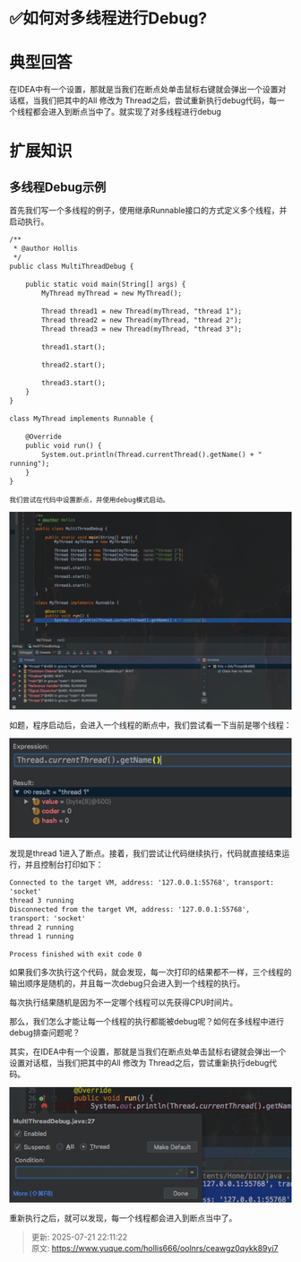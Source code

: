 # ✅如何对多线程进行Debug?



# 典型回答


在IDEA中有一个设置，那就是当我们在断点处单击鼠标右键就会弹出一个设置对话框，当我们把其中的All 修改为 Thread之后，尝试重新执行debug代码，每一个线程都会进入到断点当中了。就实现了对多线程进行debug

# 扩展知识
## 多线程Debug示例


首先我们写一个多线程的例子，使用继承Runnable接口的方式定义多个线程，并启动执行。



```plain
/**
 * @author Hollis
 */
public class MultiThreadDebug {

    public static void main(String[] args) {
        MyThread myThread = new MyThread();

        Thread thread1 = new Thread(myThread, "thread 1");
        Thread thread2 = new Thread(myThread, "thread 2");
        Thread thread3 = new Thread(myThread, "thread 3");

        thread1.start();

        thread2.start();

        thread3.start();
    }
}

class MyThread implements Runnable {

    @Override
    public void run() {
        System.out.println(Thread.currentThread().getName() + " running");
    }
}

我们尝试在代码中设置断点，并使用debug模式启动。
```



![16065562943648.jpg](./img/b0ot-MtQPCDjzSc0/1753364967009-f169f9c5-e971-44be-8f26-fb899e01ae39-626711.jpeg)



如题，程序启动后，会进入一个线程的断点中，我们尝试看一下当前是哪个线程：



![16065563249582.jpg](./img/b0ot-MtQPCDjzSc0/1753364966990-0ee2821b-e0df-4c5a-966e-ac370fcdd97e-444303.jpeg)



发现是thread 1进入了断点。接着，我们尝试让代码继续执行，代码就直接结束运行，并且控制台打印如下：



```plain
Connected to the target VM, address: '127.0.0.1:55768', transport: 'socket'
thread 3 running
Disconnected from the target VM, address: '127.0.0.1:55768', transport: 'socket'
thread 2 running
thread 1 running

Process finished with exit code 0
```



如果我们多次执行这个代码，就会发现，每一次打印的结果都不一样，三个线程的输出顺序是随机的，并且每一次debug只会进入到一个线程的执行。



每次执行结果随机是因为不一定哪个线程可以先获得CPU时间片。



那么，我们怎么才能让每一个线程的执行都能被debug呢？如何在多线程中进行debug排查问题呢？



其实，在IDEA中有一个设置，那就是当我们在断点处单击鼠标右键就会弹出一个设置对话框，当我们把其中的All 修改为 Thread之后，尝试重新执行debug代码。



![16065565440571.jpg](./img/b0ot-MtQPCDjzSc0/1753364967002-58e95479-d52a-455e-b8f1-50597951583a-793267.jpeg)



重新执行之后，就可以发现，每一个线程都会进入到断点当中了。



> 更新: 2025-07-21 22:11:22  
> 原文: <https://www.yuque.com/hollis666/oolnrs/ceawgz0qykk89yi7>